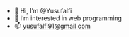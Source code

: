 - 👋 Hi, I’m @Yusufalfi
- 👀 I’m interested in web programming
- 📫 yusufalfi91@gmail.com

<!---
Yusufalfi/Yusufalfi is a ✨ special ✨ repository because its `README.md` (this file) appears on your GitHub profile.
You can click the Preview link to take a look at your changes.
--->

